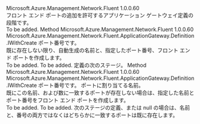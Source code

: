 <Type Name="IWithFrontendPort" FullName="Microsoft.Azure.Management.Network.Fluent.ApplicationGateway.Definition.IWithFrontendPort">
  <TypeSignature Language="C#" Value="public interface IWithFrontendPort" />
  <TypeSignature Language="ILAsm" Value=".class public interface auto ansi abstract IWithFrontendPort" />
  <TypeSignature Language="DocId" Value="T:Microsoft.Azure.Management.Network.Fluent.ApplicationGateway.Definition.IWithFrontendPort" />
  <TypeSignature Language="VB.NET" Value="Public Interface IWithFrontendPort" />
  <TypeSignature Language="F#" Value="type IWithFrontendPort = interface" />
  <AssemblyInfo>
    <AssemblyName>Microsoft.Azure.Management.Network.Fluent</AssemblyName>
    <AssemblyVersion>1.0.0.60</AssemblyVersion>
  </AssemblyInfo>
  <Interfaces />
  <Docs>
    <summary>
            フロント エンド ポートの追加を許可するアプリケーション ゲートウェイ定義の段階です。
            </summary>
    <remarks>To be added.</remarks>
  </Docs>
  <Members>
    <Member MemberName="WithFrontendPort">
      <MemberSignature Language="C#" Value="public Microsoft.Azure.Management.Network.Fluent.ApplicationGateway.Definition.IWithCreate WithFrontendPort (int portNumber);" />
      <MemberSignature Language="ILAsm" Value=".method public hidebysig newslot virtual instance class Microsoft.Azure.Management.Network.Fluent.ApplicationGateway.Definition.IWithCreate WithFrontendPort(int32 portNumber) cil managed" />
      <MemberSignature Language="DocId" Value="M:Microsoft.Azure.Management.Network.Fluent.ApplicationGateway.Definition.IWithFrontendPort.WithFrontendPort(System.Int32)" />
      <MemberSignature Language="VB.NET" Value="Public Function WithFrontendPort (portNumber As Integer) As IWithCreate" />
      <MemberSignature Language="F#" Value="abstract member WithFrontendPort : int -&gt; Microsoft.Azure.Management.Network.Fluent.ApplicationGateway.Definition.IWithCreate" Usage="iWithFrontendPort.WithFrontendPort portNumber" />
      <MemberType>Method</MemberType>
      <AssemblyInfo>
        <AssemblyName>Microsoft.Azure.Management.Network.Fluent</AssemblyName>
        <AssemblyVersion>1.0.0.60</AssemblyVersion>
      </AssemblyInfo>
      <ReturnValue>
        <ReturnType>Microsoft.Azure.Management.Network.Fluent.ApplicationGateway.Definition.IWithCreate</ReturnType>
      </ReturnValue>
      <Parameters>
        <Parameter Name="portNumber" Type="System.Int32" />
      </Parameters>
      <Docs>
        <param name="portNumber">ポート番号です。</param>
        <summary>
            既に存在しない限り、自動生成の名前と、指定したポート番号、フロント エンド ポートを作成します。
            </summary>
        <returns>To be added.</returns>
        <remarks>To be added.</remarks>
        <return>定義の次のステージ。</return>
      </Docs>
    </Member>
    <Member MemberName="WithFrontendPort">
      <MemberSignature Language="C#" Value="public Microsoft.Azure.Management.Network.Fluent.ApplicationGateway.Definition.IWithCreate WithFrontendPort (int portNumber, string name);" />
      <MemberSignature Language="ILAsm" Value=".method public hidebysig newslot virtual instance class Microsoft.Azure.Management.Network.Fluent.ApplicationGateway.Definition.IWithCreate WithFrontendPort(int32 portNumber, string name) cil managed" />
      <MemberSignature Language="DocId" Value="M:Microsoft.Azure.Management.Network.Fluent.ApplicationGateway.Definition.IWithFrontendPort.WithFrontendPort(System.Int32,System.String)" />
      <MemberSignature Language="VB.NET" Value="Public Function WithFrontendPort (portNumber As Integer, name As String) As IWithCreate" />
      <MemberSignature Language="F#" Value="abstract member WithFrontendPort : int * string -&gt; Microsoft.Azure.Management.Network.Fluent.ApplicationGateway.Definition.IWithCreate" Usage="iWithFrontendPort.WithFrontendPort (portNumber, name)" />
      <MemberType>Method</MemberType>
      <AssemblyInfo>
        <AssemblyName>Microsoft.Azure.Management.Network.Fluent</AssemblyName>
        <AssemblyVersion>1.0.0.60</AssemblyVersion>
      </AssemblyInfo>
      <ReturnValue>
        <ReturnType>Microsoft.Azure.Management.Network.Fluent.ApplicationGateway.Definition.IWithCreate</ReturnType>
      </ReturnValue>
      <Parameters>
        <Parameter Name="portNumber" Type="System.Int32" />
        <Parameter Name="name" Type="System.String" />
      </Parameters>
      <Docs>
        <param name="portNumber">ポート番号です。</param>
        <param name="name">ポートに割り当てる名前。</param>
        <summary>
            既にこの名前、および数に一致するポートが存在しない場合は、指定した名前とポート番号をフロント エンド ポートを作成します。
            </summary>
        <returns>To be added.</returns>
        <remarks>To be added.</remarks>
        <return>次のステージの定義、または null の場合は、名前と、番号の両方ではなくはどちらかに一致するポートは既に存在します。</return>
      </Docs>
    </Member>
  </Members>
</Type>